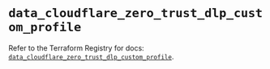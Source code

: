 # `data_cloudflare_zero_trust_dlp_custom_profile`

Refer to the Terraform Registry for docs: [`data_cloudflare_zero_trust_dlp_custom_profile`](https://registry.terraform.io/providers/cloudflare/cloudflare/5.4.0/docs/data-sources/zero_trust_dlp_custom_profile).
